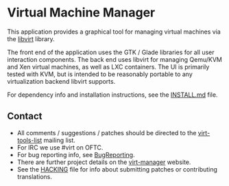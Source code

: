 # Virtual Machine Manager

This application provides a graphical tool for managing virtual machines
via the [libvirt](https://libvirt.org) library.

The front end of the application uses the GTK / Glade libraries for
all user interaction components. The back end uses libvirt for managing
Qemu/KVM and Xen virtual machines, as well as LXC containers. The UI is
primarily tested with KVM, but is intended to be reasonably portable to any
virtualization backend libvirt supports.

For dependency info and installation instructions, see the
[INSTALL.md](INSTALL.md) file.

## Contact

 - All comments / suggestions / patches should be directed to the
   [virt-tools-list](http://www.redhat.com/mailman/listinfo/virt-tools-list)
   mailing list.
 - For IRC we use #virt on OFTC.
 - For bug reporting info, see
   [BugReporting](http://virt-manager.org/page/BugReporting).
 - There are further project details on the
   [virt-manager](http://virt-manager.org/) website.
 - See the [HACKING](HACKING) file for info about submitting patches or
   contributing translations.
